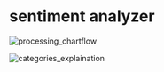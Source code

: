 # sentiment analyzer

![processing_chartflow](https://github.com/Y4rd13/sentiment-analysis/blob/master/processing%20chartflow.png)

![categories_explaination](https://github.com/Y4rd13/sentiment-analysis/blob/master/categories.png)
